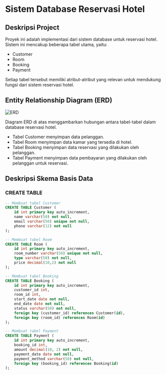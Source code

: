 # Sistem Database Reservasi Hotel

## Deskripsi Project

Proyek ini adalah implementasi dari sistem database untuk reservasi hotel. Sistem ini mencakup beberapa tabel utama, yaitu:

- Customer
- Room
- Booking
- Payment

Setiap tabel tersebut memiliki atribut-atribut yang relevan untuk mendukung fungsi dari sistem reservasi hotel.

## Entity Relationship Diagram (ERD)

![ERD](link_ke_gambar_erd)  <!-- Ganti dengan link ke gambar ERD yang diunggah ke repository -->

Diagram ERD di atas menggambarkan hubungan antara tabel-tabel dalam database reservasi hotel. 

- Tabel Customer menyimpan data pelanggan.
- Tabel Room menyimpan data kamar yang tersedia di hotel.
- Tabel Booking menyimpan data reservasi yang dilakukan oleh pelanggan.
- Tabel Payment menyimpan data pembayaran yang dilakukan oleh pelanggan untuk reservasi.

## Deskripsi Skema Basis Data

### CREATE TABLE

```sql
-- Membuat tabel Customer
CREATE TABLE Customer (
    id int primary key auto_increment,
    name varchar(50) not null,
    email varchar(50) unique not null,
    phone varchar(12) not null
);

-- Membuat tabel Room
CREATE TABLE Room (
    id int primary key auto_increment,
    room_number varchar(50) unique not null,
    type varchar(50) not null,
    price decimal(10,2) not null
);

-- Membuat tabel Booking
CREATE TABLE Booking (
    id int primary key auto_increment,
    customer_id int,
    room_id int,
    start_date date not null,
    end_date date not null,
    status varchar(50) not null,
    foreign key (customer_id) references Customer(id),
    foreign key (room_id) references Room(id)
);

-- Membuat tabel Payment
CREATE TABLE Payment (
    id int primary key auto_increment,
    booking_id int,
    amount decimal(10, 2) not null,
    payment_date date not null,
    payment_method varchar(50) not null,
    foreign key (booking_id) references Booking(id)
);
